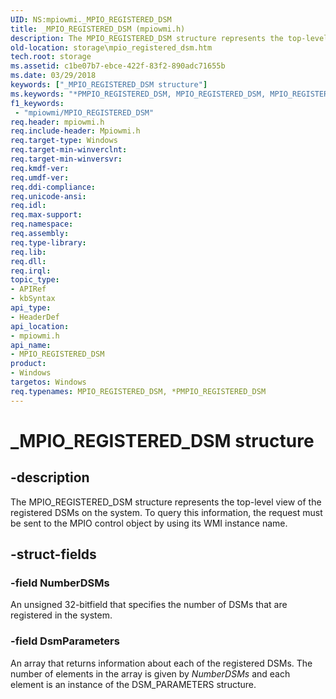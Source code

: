```yaml
---
UID: NS:mpiowmi._MPIO_REGISTERED_DSM
title: _MPIO_REGISTERED_DSM (mpiowmi.h)
description: The MPIO_REGISTERED_DSM structure represents the top-level view of the registered DSMs on the system. To query this information, the request must be sent to the MPIO control object by using its WMI instance name.
old-location: storage\mpio_registered_dsm.htm
tech.root: storage
ms.assetid: c1be07b7-ebce-422f-83f2-890adc71655b
ms.date: 03/29/2018
keywords: ["_MPIO_REGISTERED_DSM structure"]
ms.keywords: "*PMPIO_REGISTERED_DSM, MPIO_REGISTERED_DSM, MPIO_REGISTERED_DSM structure [Storage Devices], PMPIO_REGISTERED_DSM, PMPIO_REGISTERED_DSM structure pointer [Storage Devices], _MPIO_REGISTERED_DSM, mpiowmi/MPIO_REGISTERED_DSM, mpiowmi/PMPIO_REGISTERED_DSM, storage.mpio_registered_dsm, structs-scsibus_70ceccae-5a45-4ce1-a6de-fa86c3d82d7d.xml"
f1_keywords:
 - "mpiowmi/MPIO_REGISTERED_DSM"
req.header: mpiowmi.h
req.include-header: Mpiowmi.h
req.target-type: Windows
req.target-min-winverclnt: 
req.target-min-winversvr: 
req.kmdf-ver: 
req.umdf-ver: 
req.ddi-compliance: 
req.unicode-ansi: 
req.idl: 
req.max-support: 
req.namespace: 
req.assembly: 
req.type-library: 
req.lib: 
req.dll: 
req.irql: 
topic_type:
- APIRef
- kbSyntax
api_type:
- HeaderDef
api_location:
- mpiowmi.h
api_name:
- MPIO_REGISTERED_DSM
product:
- Windows
targetos: Windows
req.typenames: MPIO_REGISTERED_DSM, *PMPIO_REGISTERED_DSM
---
```


# _MPIO_REGISTERED_DSM structure


## -description


The MPIO_REGISTERED_DSM structure represents the top-level view of the registered DSMs on the system. To query this information, the request must be sent to the MPIO control object by using its WMI instance name.


## -struct-fields




### -field NumberDSMs

An unsigned 32-bitfield that specifies the number of DSMs that are registered in the system.


### -field DsmParameters

An array that returns information about each of the registered DSMs. The number of elements in the array is given by <i>NumberDSMs</i> and each element is an instance of the DSM_PARAMETERS structure.

